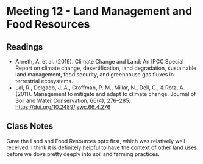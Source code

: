 # Meeting 12 - Land Management and Food Resources

## Readings

* Arneth, A. et al. (2019). Climate Change and Land: An IPCC Special Report on climate change, desertification, land degradation, sustainable land management, food security, and greenhouse gas fluxes in terrestrial ecosystems.
* Lal, R., Delgado, J. A., Groffman, P. M., Millar, N., Dell, C., & Rotz, A. (2011). Management to mitigate and adapt to climate change. Journal of Soil and Water Conservation, 66(4), 276–285. https://doi.org/10.2489/jswc.66.4.276

## Class Notes

Gave the Land and Food Resources pptx first, which was relatively well received. I think it is definitely helpful to have the context of other land uses before we dove pretty deeply into soil and farming practices.
